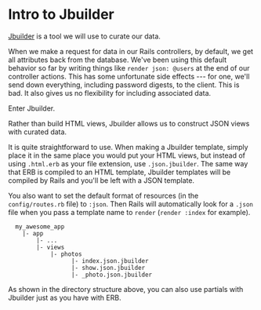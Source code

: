 # Intro to Jbuilder

[Jbuilder][jbuilder-docs] is a tool we will use to curate our data.

When we make a request for data in our Rails controllers, by default, we get all
attributes back from the database. We've been using this default behavior so far
by writing things like `render json: @users` at the end of our controller
actions. This has some unfortunate side effects --- for one, we'll send down
everything, including password digests, to the client. This is bad. It also
gives us no flexibility for including associated data.

Enter Jbuilder.

Rather than build HTML views, Jbuilder allows us to construct JSON views with
curated data.

It is quite straightforward to use. When making a Jbuilder template, simply
place it in the same place you would put your HTML views, but instead of using
`.html.erb` as your file extension, use `.json.jbuilder`. The same way that ERB
is compiled to an HTML template, Jbuilder templates will be compiled by Rails
and you'll be left with a JSON template.

You also want to set the default format of resources (in the `config/routes.rb`
file) to `:json`. Then Rails will automatically look for a `.json` file when you
pass a template name to `render` (`render :index` for example).

```
  my_awesome_app
    |- app
        |- ...
        |- views
            |- photos
                  |- index.json.jbuilder
                  |- show.json.jbuilder
                  |- _photo.json.jbuilder
```

As shown in the directory structure above, you can also use partials with
Jbuilder just as you have with ERB.

[jbuilder-docs]:https://github.com/rails/jbuilder

